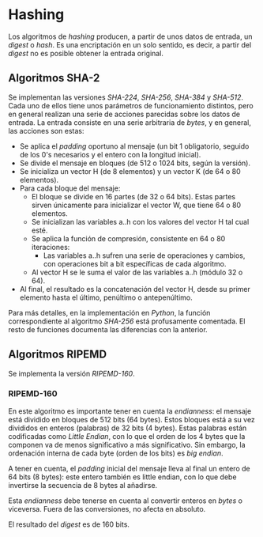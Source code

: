 # Hashing

Los algoritmos de *hashing* producen, a partir de unos datos de entrada, un *digest* o *hash*. Es una encriptación en un solo sentido, es decir, a partir del *digest* no es posible obtener la entrada original.

## Algoritmos SHA-2

Se implementan las versiones *SHA-224*, *SHA-256*, *SHA-384* y *SHA-512*. Cada uno de ellos tiene unos parámetros de funcionamiento distintos, pero en general realizan una serie de acciones parecidas sobre los datos de entrada. La entrada consiste en una serie arbitraria de *bytes*, y en general, las acciones son estas:

- Se aplica el *padding* oportuno al mensaje (un bit 1 obligatorio, seguido de los 0's necesarios y el entero con la longitud inicial).
- Se divide el mensaje en bloques (de 512 o 1024 bits, según la versión).
- Se inicializa un vector H (de 8 elementos) y un vector K (de 64 o 80 elementos).
- Para cada bloque del mensaje:
    - El bloque se divide en 16 partes (de 32 o 64 bits). Estas partes sirven únicamente para inicializar el vector W, que tiene 64 o 80 elementos.
    - Se inicializan las variables a..h con los valores del vector H tal cual esté.
    - Se aplica la función de compresión, consistente en 64 o 80 iteraciones:
        - Las variables a..h sufren una serie de operaciones y cambios, con operaciones bit a bit específicas de cada algoritmo.
    - Al vector H se le suma el valor de las variables a..h (módulo 32 o 64).
- Al final, el resultado es la concatenación del vector H, desde su primer elemento hasta el último, penúltimo o antepenúltimo.

Para más detalles, en la implementación en *Python*, la función correspondiente al algoritmo *SHA-256* está profusamente comentada. El resto de funciones documenta las diferencias con la anterior.

## Algoritmos RIPEMD

Se implementa la versión *RIPEMD-160*.

### RIPEMD-160

En este algoritmo es importante tener en cuenta la *endianness*: el mensaje está dividido en bloques de 512 bits (64 bytes). Estos bloques está a su vez divididos en enteros (palabras) de 32 bits (4 bytes). Estas palabras están codificadas como *Little Endian*, con lo que el orden de los 4 bytes que la componen va de menos significativo a más significativo. Sin embargo, la ordenación interna de cada byte (orden de los bits) es *big endian*.

A tener en cuenta, el *padding* inicial del mensaje lleva al final un entero de 64 bits (8 bytes): este entero también es little endian, con lo que debe invertirse la secuencia de 8 bytes al añadirse.

Esta *endianness* debe tenerse en cuenta al convertir enteros en *bytes* o viceversa. Fuera de las conversiones, no afecta en absoluto.

El resultado del *digest* es de 160 bits.
